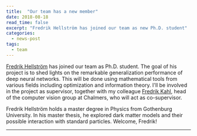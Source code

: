 ```yaml
--- 
title:  "Our team has a new member"
date: 2018-08-18
read_time: false
excerpt: "Fredrik Hellström has joined our team as new Ph.D. student"
categories: 
  - news-post
tags:
  - team
---
```

[Fredrik Hellström](https://www.chalmers.se/en/staff/Pages/Fredrik-Hellstrom.aspx) has joined our team as Ph.D. student. The goal of his project is to shed lights on the remarkable generalization performance of deep neural networks. This will be done using  mathematical tools from various fields including optimization and information theory. I'll be involved in the project as supervisor, together with my colleague [Fredrik Kahl](http://www.maths.lth.se/matematiklth/personal/fredrik/index.html), head of the computer vision group at Chalmers, who will act as co-supervisor.

Fredrik Hellström holds a master degree in Physics from Gothenburg University. In his master thesis, he explored dark matter models and their possible interaction with standard particles. Welcome, Fredrik! 

<hr>